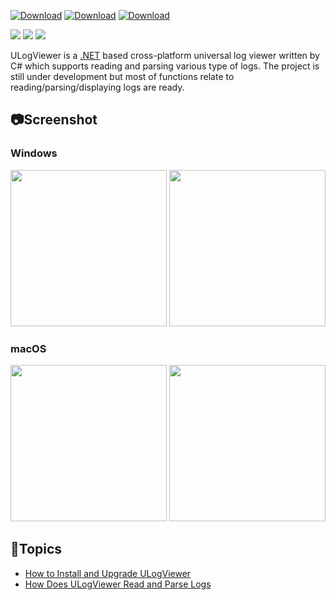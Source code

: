 [![Download](https://img.shields.io/github/v/release/carina-studio/ULogViewer?include_prereleases&style=for-the-badge&color=blue&logo=Windows&label=Windows)](https://github.com/carina-studio/ULogViewer/releases/download/0.23.0.913/ULogViewer-0.23.0.913-win-x64.zip)
[![Download](https://img.shields.io/github/v/release/carina-studio/ULogViewer?include_prereleases&style=for-the-badge&color=blueviolet&logo=Apple&label=macOS)](https://github.com/carina-studio/ULogViewer/releases/download/0.23.0.913/ULogViewer-0.23.0.913-osx-x64.zip)
[![Download](https://img.shields.io/github/v/release/carina-studio/ULogViewer?include_prereleases&style=for-the-badge&color=orange&logo=Linux&logoColor=ffffff&label=Linux)](https://github.com/carina-studio/ULogViewer/releases/download/0.23.0.913/ULogViewer-0.23.0.913-linux-x64.zip)

[![](https://img.shields.io/github/release-date-pre/carina-studio/ULogViewer?style=flat-square)](https://github.com/carina-studio/ULogViewer/releases/tag/0.23.0.913)
[![](https://img.shields.io/github/last-commit/carina-studio/ULogViewer?style=flat-square)](https://github.com/carina-studio/ULogViewer/commits/master)
[![](https://img.shields.io/github/license/carina-studio/ULogViewer?style=flat-square)](https://github.com/carina-studio/ULogViewer/blob/master/LICENSE)

ULogViewer is a [.NET](https://dotnet.microsoft.com/) based cross-platform universal log viewer written by C# which supports reading and parsing various type of logs.
The project is still under development but most of functions relate to reading/parsing/displaying logs are ready.

## 📷Screenshot
### Windows
[<img src="https://carina-studio.github.io/ULogViewer/Screenshots/Screenshot_Windows_Dark_Thumb.png" width="250"/>](https://carina-studio.github.io/ULogViewer/Screenshots/Screenshot_Windows_Dark.png)
[<img src="https://carina-studio.github.io/ULogViewer/Screenshots/Screenshot_Windows_Light_Thumb.png" width="250"/>](https://carina-studio.github.io/ULogViewer/Screenshots/Screenshot_Windows_Light.png)

### macOS
[<img src="https://carina-studio.github.io/ULogViewer/Screenshots/Screenshot_OSX_Dark_Thumb.png" width="250"/>](https://carina-studio.github.io/ULogViewer/Screenshots/Screenshot_OSX_Dark.png)
[<img src="https://carina-studio.github.io/ULogViewer/Screenshots/Screenshot_OSX_Light_Thumb.png" width="250"/>](https://carina-studio.github.io/ULogViewer/Screenshots/Screenshot_OSX_Light.png)

## 📔Topics
- [How to Install and Upgrade ULogViewer](installation_and_upgrade.md)
- [How Does ULogViewer Read and Parse Logs](logs_reading_flow.md)
